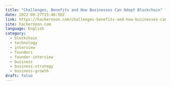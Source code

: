 ```yaml
---
title: "Challenges, Benefits and How Businesses Can Adopt Blockchain"
date: 2022-09-27T15:46:58Z
link: https://hackernoon.com/challenges-benefits-and-how-businesses-can-adopt-blockchain?source=rss&utm_medium=RSS&utm_source=news.12bit.vn
site: hackernoon.com
language: English
category:
  - blockchain
  - technology
  - interview
  - founders
  - founder-interview
  - business
  - business-strategy
  - business-growth
draft: false
---
```

